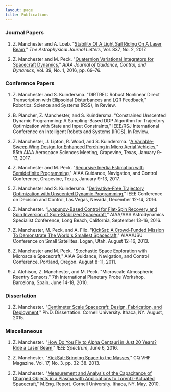```yaml
---
layout: page
title: Publications
---
```


### Journal Papers 

1. Z. Manchester and A. Loeb. "[Stability Of A Light Sail Riding On A Laser Beam](http://iopscience.iop.org/article/10.3847/2041-8213/aa619b/)," *The Astrophysical Journal Letters*, Vol. 837, No. 2, 2017.

2. Z. Manchester and M. Peck. "[Quaternion Variational Integrators for Spacecraft Dynamics](/docs/Variational_Integrator.pdf)," *AIAA Journal of Guidance, Control, and Dynamics*, Vol. 39, No. 1, 2016, pp. 69–76.

### Conference Papers

1. Z. Manchester and S. Kuindersma. "DIRTREL: Robust Nonlinear Direct Transcription with Ellipsoidal Disturbances and LQR Feedback," Robotics: Science and Systems (RSS), In Review.

2. B. Plancher, Z. Manchester, and S. Kuindersma. "Constrained Unscented Dynamic Programming: A Sampling-Based DDP Algorithm for Trajectory Optimization with State and Input Constraints," IEEE/RSJ International Conference on Intelligent Robots and Systems (IROS), In Review.

3.	Z. Manchester, J. Lipton, R. Wood, and S. Kuindersma. "[A Variable-Sweep Wing Design for Enhanced Perching in Micro Aerial Vehicles](/docs/Morphing_Wing.pdf)," 55th AIAA Aerospace Sciences Meeting, Grapevine, Texas, January 9-13, 2017.

4.	Z. Manchester and M. Peck. "[Recursive Inertia Estimation with Semidefinite Programming](/docs/Inertia_Estimation.pdf)," AIAA Guidance, Navigation, and Control Conference, Grapevine, Texas, January 9-13, 2017.

5.	Z. Manchester and S. Kuindersma. "[Derivative-Free Trajectory Optimization with Unscented Dynamic Programming](/docs/udp.pdf)," IEEE Conference on Decision and Control, Las Vegas, Nevada, December 12-14, 2016.

6.	Z. Manchester. “[Lyapunov-Based Control for Flat-Spin Recovery and Spin Inversion of Spin-Stabilized Spacecraft](/docs/Spin_Control.pdf),” AIAA/AAS Astrodynamics Specialist Conference, Long Beach, California, September 13-16, 2016.

7. Z. Manchester, M. Peck, and A. Filo. "[KickSat: A Crowd-Funded Mission To Demonstrate The World's Smallest Spacecraft](/docs/KickSat_SmallSat.pdf)," AIAA/USU Conference on Small Satellites. Logan, Utah. August 12-16, 2013.

8. Z. Manchester and M. Peck. "Stochastic Space Exploration with Microscale Spacecraft," AIAA Guidance, Navigation, and Control Conference. Portland, Oregon. August 8-11, 2011.

9. J. Atchison, Z. Manchester, and M. Peck. "Microscale Atmospheric Reentry Sensors," 7th International Planetary Probe Workshop. Barcelona, Spain. June 14-18, 2010.


### Dissertation
1. Z. Manchester. "[Centimeter Scale Spacecraft: Design, Fabrication, and Deployment](/docs/Zac_Manchester_PhD_Dissertation.pdf)," Ph.D. Dissertation. Cornell University. Ithaca, NY. August, 2015.

### Miscellaneous
1. Z. Manchester. "[How Do You Fly to Alpha Centauri in Just 20 Years? Ride a Laser Beam](http://spectrum.ieee.org/tech-talk/aerospace/space-flight/how-do-you-fly-to-alpha-centauri-in-just-20-years-ride-a-laser-beam)," *IEEE Spectrum*, June 6, 2016.

2. Z. Manchester. "[KickSat: Bringing Space to the Masses](/docs/CQ_VHF_KickSat.pdf)," CQ VHF Magazine. Vol. 17, No. 3. pp. 32-38. 2013.

3. Z. Manchester. "[Measurement and Analysis of the Capacitance of Charged Objects in a Plasma with Applications to Lorentz-Actuated Spacecraft](/docs/Zac_Manchester_MEng_Report.pdf)," M.Eng. Report. Cornell University. Ithaca, NY. May, 2010.
